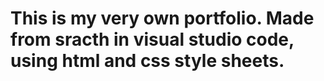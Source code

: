 # This is my very own portfolio. Made from sracth in visual studio code, using html and css style sheets. 
